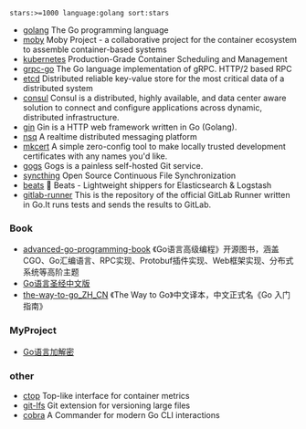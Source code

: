 ```
stars:>=1000 language:golang sort:stars
```
- [golang](https://github.com/golang/go) The Go programming language
- [moby](https://github.com/moby/moby) Moby Project - a collaborative project for the container ecosystem to assemble container-based systems
- [kubernetes](https://github.com/kubernetes/kubernetes) Production-Grade Container Scheduling and Management
- [grpc-go](https://github.com/grpc/grpc-go) The Go language implementation of gRPC. HTTP/2 based RPC
- [etcd](https://github.com/etcd-io/etcd) Distributed reliable key-value store for the most critical data of a distributed system
- [consul](https://github.com/hashicorp/consul) Consul is a distributed, highly available, and data center aware solution to connect and configure applications across dynamic, distributed infrastructure. 
- [gin](https://github.com/gin-gonic/gin) Gin is a HTTP web framework written in Go (Golang). 
- [nsq](https://github.com/nsqio/nsq) A realtime distributed messaging platform 
- [mkcert](https://github.com/FiloSottile/mkcert) A simple zero-config tool to make locally trusted development certificates with any names you'd like.
- [gogs](https://github.com/gogs/gogs) Gogs is a painless self-hosted Git service. 
- [syncthing](https://github.com/syncthing/syncthing) Open Source Continuous File Synchronization
- [beats](https://github.com/elastic/beats) :tropical_fish: Beats - Lightweight shippers for Elasticsearch & Logstash 
- [gitlab-runner](https://gitlab.com/gitlab-org/gitlab-runner) This is the repository of the official GitLab Runner written in Go.It runs tests and sends the results to GitLab.
### Book
- [advanced-go-programming-book](https://github.com/chai2010/advanced-go-programming-book) 《Go语言高级编程》开源图书，涵盖CGO、Go汇编语言、RPC实现、Protobuf插件实现、Web框架实现、分布式系统等高阶主题
- [Go语言圣经中文版](https://github.com/golang-china/gopl-zh)
- [the-way-to-go_ZH_CN](https://github.com/Unknwon/the-way-to-go_ZH_CN) 《The Way to Go》中文译本，中文正式名《Go 入门指南》

### MyProject
- [Go语言加解密](https://github.com/hua345/golangEncrypt)
### other
- [ctop](https://github.com/bcicen/ctop) Top-like interface for container metrics 
- [git-lfs](https://github.com/git-lfs/git-lfs) Git extension for versioning large files
- [cobra](https://github.com/spf13/cobra) A Commander for modern Go CLI interactions
